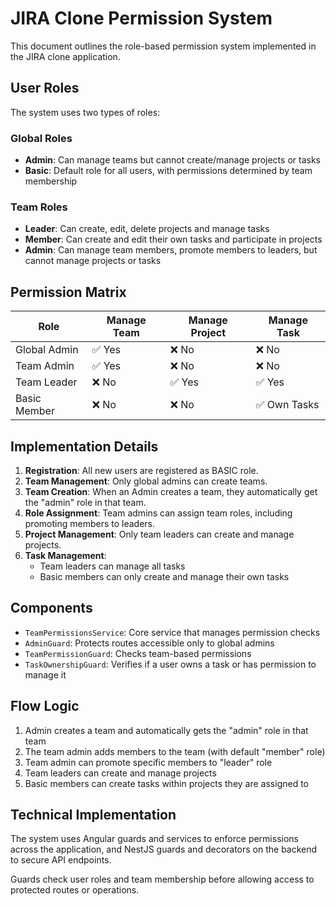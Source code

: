 # JIRA Clone Permission System

This document outlines the role-based permission system implemented in the JIRA clone application.

## User Roles

The system uses two types of roles:

### Global Roles

- **Admin**: Can manage teams but cannot create/manage projects or tasks
- **Basic**: Default role for all users, with permissions determined by team membership

### Team Roles

- **Leader**: Can create, edit, delete projects and manage tasks
- **Member**: Can create and edit their own tasks and participate in projects
- **Admin**: Can manage team members, promote members to leaders, but cannot manage projects or tasks

## Permission Matrix

| Role         | Manage Team | Manage Project | Manage Task  |
| ------------ | ----------- | -------------- | ------------ |
| Global Admin | ✅ Yes      | ❌ No          | ❌ No        |
| Team Admin   | ✅ Yes      | ❌ No          | ❌ No        |
| Team Leader  | ❌ No       | ✅ Yes         | ✅ Yes       |
| Basic Member | ❌ No       | ❌ No          | ✅ Own Tasks |

## Implementation Details

1. **Registration**: All new users are registered as BASIC role.
2. **Team Management**: Only global admins can create teams.
3. **Team Creation**: When an Admin creates a team, they automatically get the "admin" role in that team.
4. **Role Assignment**: Team admins can assign team roles, including promoting members to leaders.
5. **Project Management**: Only team leaders can create and manage projects.
6. **Task Management**:
   - Team leaders can manage all tasks
   - Basic members can only create and manage their own tasks

## Components

- `TeamPermissionsService`: Core service that manages permission checks
- `AdminGuard`: Protects routes accessible only to global admins
- `TeamPermissionGuard`: Checks team-based permissions
- `TaskOwnershipGuard`: Verifies if a user owns a task or has permission to manage it

## Flow Logic

1. Admin creates a team and automatically gets the "admin" role in that team
2. The team admin adds members to the team (with default "member" role)
3. Team admin can promote specific members to "leader" role
4. Team leaders can create and manage projects
5. Basic members can create tasks within projects they are assigned to

## Technical Implementation

The system uses Angular guards and services to enforce permissions across the application, and NestJS guards and decorators on the backend to secure API endpoints.

Guards check user roles and team membership before allowing access to protected routes or operations.
